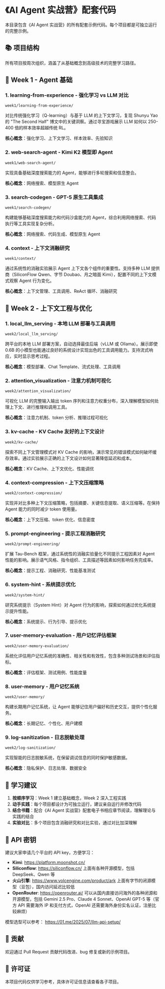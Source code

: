 # 《AI Agent 实战营》配套代码

本目录包含《AI Agent 实战营》的所有配套示例代码。每个项目都是可独立运行的完整示例。

## 📚 项目结构

所有项目按周次组织，涵盖了从基础概念到高级技术的完整学习路径。

## 🚀 Week 1 - Agent 基础

### 1. learning-from-experience - 强化学习 vs LLM 对比
`week1/learning-from-experience/`

对比传统强化学习（Q-learning）与基于 LLM 的上下文学习，复现 Shunyu Yao 的 "The Second Half" 博文中的关键洞察。通过寻宝游戏展示 LLM 如何以 250-400 倍的样本效率超越传统 RL。

**核心概念**：强化学习、上下文学习、样本效率、先验知识

### 2. web-search-agent - Kimi K2 模型即 Agent
`week1/web-search-agent/`

实现具备基础深度搜索能力的 Agent，能够进行多轮搜索和信息整合。

**核心概念**：网络搜索、模型原生 Agent

### 3. search-codegen - GPT-5 原生工具集成
`week1/search-codegen/`

构建能够基础深度搜索能力和代码沙盒能力的 Agent，综合利用网络搜索、代码执行等工具实现复杂分析。

**核心概念**：网络搜索、代码生成、模型原生 Agent

### 4. context - 上下文消融研究 
`week1/context/`

通过系统性的消融实验展示 Agent 上下文各个组件的重要性。支持多种 LLM 提供商（SiliconFlow Qwen、字节 Doubao、月之暗面 Kimi），配置不同的上下文模式观察 Agent 行为变化。

**核心概念**：上下文管理、工具调用、ReAct 循环、消融研究

## 🎯 Week 2 - 上下文工程与优化

### 1. local_llm_serving - 本地 LLM 部署与工具调用
`week2/local_llm_serving/`

跨平台的本地 LLM 部署方案，自动选择最佳后端（vLLM 或 Ollama）。展示即使 0.6B 的小模型也能通过良好的系统设计实现出色的工具调用能力。支持流式响应，实时显示思考过程。

**核心概念**：模型部署、Chat Template、流式处理、工具调用

### 2. attention_visualization - 注意力机制可视化
`week2/attention_visualization/`

可视化 LLM 的完整输入输出 token 序列和注意力权重分布，深入理解模型如何处理上下文、进行推理和调用工具。

**核心概念**：注意力机制、token 分析、推理过程可视化

### 3. kv-cache - KV Cache 友好的上下文设计
`week2/kv-cache/`

探索不同上下文管理模式对 KV Cache 的影响，演示常见的错误模式如何破坏缓存效率。通过实验展示正确的上下文设计如何显著降低延迟和成本。

**核心概念**：KV Cache、上下文优化、性能调优

### 4. context-compression - 上下文压缩策略
`week2/context-compression/`

实现并对比多种上下文压缩策略，包括摘要、关键信息提取、语义压缩等。在保持 Agent 能力的同时减少 token 使用量。

**核心概念**：上下文压缩、token 优化、信息密度

### 5. prompt-engineering - 提示工程消融研究
`week2/prompt-engineering/`

扩展 Tau-Bench 框架，通过系统性的消融实验量化不同提示工程因素对 Agent 性能的影响。展示语气风格、指令组织、工具描述等因素如何影响任务完成率。

**核心概念**：提示工程、消融研究、性能基准测试

### 6. system-hint - 系统提示优化
`week2/system-hint/`

研究系统提示（System Hint）对 Agent 行为的影响，探索如何通过优化系统提示提升性能。

**核心概念**：系统提示、行为引导、提示优化

### 7. user-memory-evaluation - 用户记忆评估框架
`week2/user-memory-evaluation/`

系统化评估用户记忆系统的准确性、相关性和有效性，包含多种测试场景和评估指标。

**核心概念**：评估框架、测试用例、性能度量

### 8. user-memory - 用户记忆系统
`week2/user-memory/`

构建长期用户记忆系统，让 Agent 能够记住用户偏好和历史交互，提供个性化服务。

**核心概念**：长期记忆、个性化、用户建模

### 9. log-sanitization - 日志脱敏处理
`week2/log-sanitization/`

实现智能的日志脱敏系统，在保留调试信息的同时保护敏感数据。

**核心概念**：隐私保护、日志处理、数据安全

## 📖 学习建议

1. **按顺序学习**：Week 1 建立基础概念，Week 2 深入工程实践
2. **动手实践**：每个项目都设计为可独立运行，建议亲自运行并修改代码
3. **结合书籍**：配合《AI Agent 实战营》配套电子书相应章节阅读，理解理论与实践的结合
4. **实验对比**：多个项目包含消融研究和对比实验，通过对比加深理解

## 🔑 API 密钥

建议大家申请几个平台的 API key，方便学习：
- **Kimi**: https://platform.moonshot.cn/
- **Siliconflow**: https://siliconflow.cn/ 上面有各种开源模型，包括 DeepSeek、Qwen 等
- **火山引擎**: https://www.volcengine.com/product/ark 上面有字节的闭源模型（豆包），国内访问延迟比较低
- **OpenRouter**: https://openrouter.ai/ 可以从国内直接访问海外的各种闭源和开源模型，包括 Gemini 2.5 Pro、Claude 4 Sonnet、OpenAI GPT-5 等（官方 API 需要海外 IP 和支付方式，OpenAI 还需要海外身份实名认证，注册比较麻烦）

模型选型可以参考： https://01.me/2025/07/llm-api-setup/

## 🤝 贡献

欢迎通过 Pull Request 贡献代码改进、bug 修复或新的示例项目。

## 📄 许可证

本项目代码仅供学习参考，具体许可证信息请查看各子项目。
